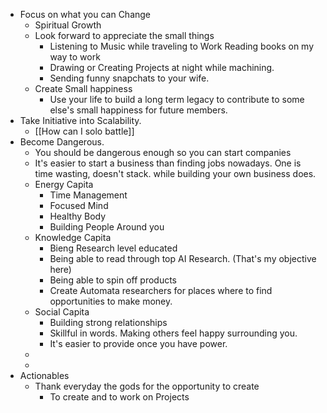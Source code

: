 - Focus on what you can Change
	- Spiritual Growth
	- Look forward to appreciate the small things
		- Listening to Music while traveling to Work Reading books on my way to work
		- Drawing or Creating Projects at night while machining.
		- Sending funny snapchats to your wife.
	- Create Small happiness
		- Use your life to build a long term legacy to contribute to some else's small happiness for future members.
- Take Initiative into Scalability.
	- [[How can I solo battle]]
- Become Dangerous.
	- You should be dangerous enough so you can start companies
	- It's easier to start a business than finding jobs nowadays. One is time wasting, doesn't stack. while building your own business does.
	- Energy Capita
		- Time Management
		- Focused Mind
		- Healthy Body
		- Building People Around you
	- Knowledge Capita
		- Bieng Research level educated
		- Being able to read through top AI Research. (That's my objective here)
		- Being able to spin off products
		- Create Automata researchers for places where to find opportunities to make money.
	- Social Capita
		- Building strong relationships
		- Skillful in words. Making others feel happy surrounding you.
		- It's easier to provide once you have power.
	-
	-
- Actionables
	- Thank everyday the gods for the opportunity to create
		- To create and to work on Projects